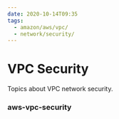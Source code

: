```yaml
---
date: 2020-10-14T09:35
tags:
  - amazon/aws/vpc/
  - network/security/
---
```

# VPC Security

Topics about VPC network security.

### aws-vpc-security